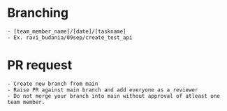 # Branching
    - [team_member_name]/[date]/[taskname]
    - Ex. ravi_budania/09sep/create_test_api

# PR request
    - Create new branch from main
    - Raise PR against main branch and add everyone as a reviewer
    - Do not merge your branch into main without approval of atleast one team member.